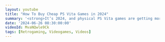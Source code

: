 ```yaml
---
layout: youtube
title: "How To Buy Cheap PS Vita Games in 2024"
summary: '<strong>It’s 2024, and physical PS Vita games are getting more and more expensive</strong>. And although the digital store is still open, games rarely go on sale. BUT, you can still pick up bargains by seeking out discounted \"cross buy\" titles. Enjoy!'
date: '2024-06-26 08:30:00:00'
videoId: MvaNQwle9Ck
tags: [Retrogaming, Videogames, Videos]
---
```


